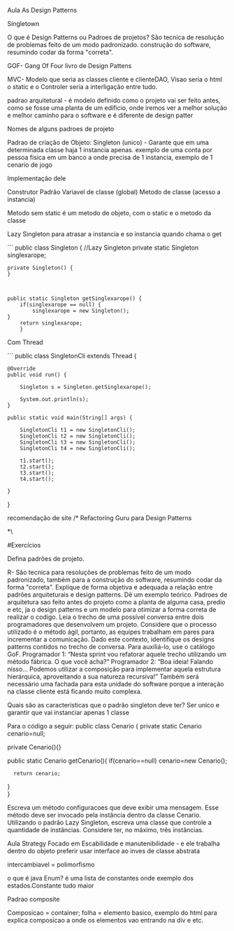 Aula As Design Patterns

Singletown

O que é Design Patterns ou Padroes de projetos?
São tecnica de resolução de problemas feito de um modo padronizado. construção do software, resumindo codar da forma "correta".


GOF- Gang Of Four livro de Design Pattens 

MVC- Modelo que seria as classes cliente e clienteDAO, Visao seria o html o static e o Controler seria a interligação entre tudo.

padrao arquitetural - é modelo definido como o projeto vai ser feito antes, como se fosse uma planta de um edificio, onde iremos ver a melhor solução e melhor caminho para o software e é diferente de design patter

Nomes de alguns padroes de projeto

Padrao de criação de Objeto: Singleton (unico) - Garante que em uma determinada classe haja  1 instancia apenas.
exemplo de uma conta por pessoa fisica em um banco a onde precisa de 1 instancia, exemplo de 1 cenario de jogo


Implementação dele

Construtor Padrão
Variavel de classe (global)
Metodo de classe (acesso a instancia)

Metodo sem static é um metodo de objeto, com o static e o metodo da classe

Lazy Singleton para atrasar a instancia e so instancia quando chama o get

´´´
public class Singleton { //Lazy Singleton
    private static Singleton singlexarope;

   
    
    private Singleton() {
    }

   
    
    public static Singleton getSinglexarope() {
        if(singlexarope == null) {
            singlexarope = new Singleton();
    }
        return singlexarope;
        }
    


Com Thread

´´´
public class SingletonCli extends Thread {

    @Override
    public void run() {

        Singleton s = Singleton.getSinglexarope();

        System.out.println(s);
    }

    public static void main(String[] args) {

        SingletonCli t1 = new SingletonCli();
        SingletonCli t2 = new SingletonCli();
        SingletonCli t3 = new SingletonCli();
        SingletonCli t4 = new SingletonCli();
        
        t1.start();
        t2.start();
        t3.start();
        t4.start();

    }

}


recomendação de site /*
Refactoring Guru para Design Patterns

 *\

#Exercícios

Defina padrões de projeto.

R- São tecnica para resoluções de problemas feito de um modo padronizado, também para a construção do software, resumindo codar da forma "correta".
Explique de forma objetiva e adequada a relação entre padrões arquiteturais e design patterns. Dê um exemplo teórico.
Padroes de arquitetura sao feito antes do projeto como a planta de alguma casa, predio e etc, ja o design patterns e um modelo para otimizar a forma correta de realizar o codigo.
Leia o trecho de uma possível conversa entre dois programadores que desenvolvem um projeto. Considere que o processo utilizado é o método ágil, portanto, as equipes trabalham em pares para incrementar a comunicação. Dado este contexto, identifique os designs patterns contidos no trecho de conversa. Para auxiliá-lo, use o catálogo GoF.
Programador 1:
“Nesta sprint vou refatorar aquele trecho utilizando um método fábrica. O que você acha?”
Programador 2:
“Boa ideia! Falando nisso...
 Podemos utilizar a composição para implementar aquela estrutura hierárquica, aproveitando a sua natureza recursiva!”
 Também será necessário uma fachada para esta unidade do software porque a interação na classe cliente está ficando muito complexa.

Quais são as características que o padrão singleton deve ter?
Ser unico e garantir que vai instanciar apenas 1 classe

Para o código a seguir:
public class Cenario {
  private static Cenario cenario=null;
  
  private Cenario(){}

  public static Cenario getCenario(){
      if(cenario==null)
        cenario=new Cenario();
      
      return cenario;
  }  
}

Escreva um método configuracoes que deve exibir uma mensagem. Esse método deve ser invocado pela instância dentro da classe Cenario. 
Utilizando o padrão Lazy Singleton, escreva uma classe que controle a quantidade de instâncias. Considere ter, no máximo, três instâncias.


Aula Strategy
Focado em Escabilidade e manutenibilidade - e ele trabalha dentro do objeto
preferir usar interface ao inves de classe abstrata

intercambiavel = polimorfismo

o que é java Enum?
é uma lista de constantes onde exemplo dos estados.Constante tudo maior

Padrao composite

Composicao = container; folha = elemento basico, exemplo do html para explica composicao a onde os elementos vao entrando na div e etc.









